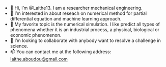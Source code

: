 - 👋 Hi, I’m @Laithe13. I am a researcher mechanical engineering.
- 👀 I’m interested in about reseach on numerical method for partial differential equation and machine learning approach.
- 🌱 My favorite topic is the numerical simulation. I like predict all types of phenomena whether it is an industrial process, a physical, biological or economic phenomenon. 
- 💞️ I’m looking to collaborate with anybody want to resolve a challenge in science.
- 📫 You can contact me at the following address: laithe.aboudou@gmail.com

<!---
Laithe13/Laithe13 is a ✨ special ✨ repository because its `README.md` (this file) appears on your GitHub profile.
You can click the Preview link to take a look at your changes.
--->
